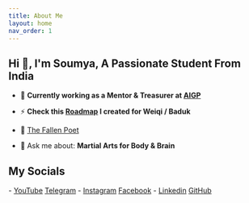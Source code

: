 ```yaml
---
title: About Me
layout: home
nav_order: 1
---
```


<h2>Hi 👋, I'm Soumya, A Passionate Student From India</h2>

- 🔭 **Currently working as a Mentor & Treasurer at <a href="https://aigp.org.in/" target="_blank">AIGP</a>**

- ⚡ **Check this <a href="https://soumyak4.github.io/baduk/Roadmap.html" >Roadmap</a> I created for Weiqi / Baduk**

- 🌱 <a href="https://www.miraquill.com/the_fallen_poet" target="_blank">The Fallen Poet</a>

- 💬 Ask me about: **Martial Arts for Body & Brain**

<h2>My Socials</h2>
- <a href="https://www.youtube.com/@SoumyaK4/" target="_blank">YouTube</a> <a href="https://t.me/SoumyaK4/" target="_blank">Telegram</a>
- <a href="https://instagram.com/soumyak4" target="_blank">Instagram</a> <a href="https://fb.com/soumyak4" target="_blank">Facebook</a>
- <a href="https://linkedin.com/in/soumyak4" target="_blank">Linkedin</a> <a href="https://github.com/SoumyaK4" target="_blank">GitHub</a>

